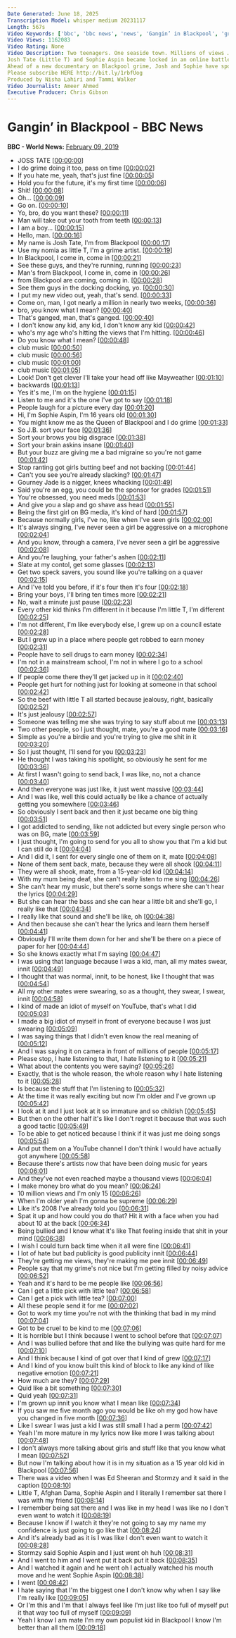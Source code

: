 ```yaml
---
Date Generated: June 18, 2025
Transcription Model: whisper medium 20231117
Length: 567s
Video Keywords: ['bbc', 'bbc news', 'news', 'Gangin’ in Blackpool', 'grime', 'blackpool grime', 'grime in blackpool', 'little t', 'josh tate', 'little t grime', 'little t music', 'sophie aspin', 'sophie aspin music', 'ed sheeran', 'stormzy', 'bg', 'bgmedia', 'bg media', 'bg music', 'bgmusic', 'bgmedia channel', 'bgmedia music', 'bgmedia grime', 'the queen of blackpool', 'queen blackpool', 'blackpool music', 'blackpool news', 'kids blackpool']
Video Views: 1162083
Video Rating: None
Video Description: Two teenagers. One seaside town. Millions of views … this is the story of YouTube's most unlikely beef.
Josh Tate (Little T) and Sophie Aspin became locked in an online battle which saw their Blackpool-based music channel gain over 40 million hits. Since then their work has been recognised by Stormzy and Ed Sheeran.
Ahead of a new documentary on Blackpool grime, Josh and Sophie have spoken to the BBC about the price of hitting it big online.
Please subscribe HERE http://bit.ly/1rbfUog
Produced by Nisha Lahiri and Tammi Walker
Video Journalist: Ameer Ahmed
Executive Producer: Chris Gibson
---
```


# Gangin’ in Blackpool - BBC News
**BBC - World News:** [February 09, 2019](https://www.youtube.com/watch?v=3vuDm8kDiYg)
*  JOSS TATE [[00:00:00](https://www.youtube.com/watch?v=3vuDm8kDiYg&t=0.0s)]
*  I do grime doing it too, pass on time [[00:00:02](https://www.youtube.com/watch?v=3vuDm8kDiYg&t=2.96s)]
*  If you hate me, yeah, that's just fine [[00:00:05](https://www.youtube.com/watch?v=3vuDm8kDiYg&t=5.08s)]
*  Hold you for the future, it's my first time [[00:00:06](https://www.youtube.com/watch?v=3vuDm8kDiYg&t=6.76s)]
*  Shit! [[00:00:08](https://www.youtube.com/watch?v=3vuDm8kDiYg&t=8.52s)]
*  Oh... [[00:00:09](https://www.youtube.com/watch?v=3vuDm8kDiYg&t=9.52s)]
*  Go on. [[00:00:10](https://www.youtube.com/watch?v=3vuDm8kDiYg&t=10.72s)]
*  Yo, bro, do you want these? [[00:00:11](https://www.youtube.com/watch?v=3vuDm8kDiYg&t=11.72s)]
*  Man will take out your tooth from teeth [[00:00:13](https://www.youtube.com/watch?v=3vuDm8kDiYg&t=13.52s)]
*  I am a boy... [[00:00:15](https://www.youtube.com/watch?v=3vuDm8kDiYg&t=15.280000000000001s)]
*  Hello, man. [[00:00:16](https://www.youtube.com/watch?v=3vuDm8kDiYg&t=16.28s)]
*  My name is Josh Tate, I'm from Blackpool [[00:00:17](https://www.youtube.com/watch?v=3vuDm8kDiYg&t=17.28s)]
*  Use my nomia as little T, I'm a grime artist. [[00:00:19](https://www.youtube.com/watch?v=3vuDm8kDiYg&t=19.0s)]
*  In Blackpool, I come in, come in [[00:00:21](https://www.youtube.com/watch?v=3vuDm8kDiYg&t=21.84s)]
*  See these guys, and they're running, running [[00:00:23](https://www.youtube.com/watch?v=3vuDm8kDiYg&t=23.84s)]
*  Man's from Blackpool, I come in, come in [[00:00:26](https://www.youtube.com/watch?v=3vuDm8kDiYg&t=26.12s)]
*  from Blackpool are coming, coming in. [[00:00:28](https://www.youtube.com/watch?v=3vuDm8kDiYg&t=28.6s)]
*  See them guys in the docking docking, yo. [[00:00:30](https://www.youtube.com/watch?v=3vuDm8kDiYg&t=30.6s)]
*  I put my new video out, yeah, that's send. [[00:00:33](https://www.youtube.com/watch?v=3vuDm8kDiYg&t=33.72s)]
*  Come on, man, I got nearly a million in nearly two weeks, [[00:00:36](https://www.youtube.com/watch?v=3vuDm8kDiYg&t=36.64s)]
*  bro, you know what I mean? [[00:00:40](https://www.youtube.com/watch?v=3vuDm8kDiYg&t=40.08s)]
*  That's ganged, man, that's ganged. [[00:00:40](https://www.youtube.com/watch?v=3vuDm8kDiYg&t=40.92s)]
*  I don't know any kid, any kid, I don't know any kid [[00:00:42](https://www.youtube.com/watch?v=3vuDm8kDiYg&t=42.800000000000004s)]
*  who's my age who's hitting the views that I'm hitting. [[00:00:46](https://www.youtube.com/watch?v=3vuDm8kDiYg&t=46.72s)]
*  Do you know what I mean? [[00:00:48](https://www.youtube.com/watch?v=3vuDm8kDiYg&t=48.72s)]
*  club music [[00:00:50](https://www.youtube.com/watch?v=3vuDm8kDiYg&t=50.720000000000006s)]
*  club music [[00:00:56](https://www.youtube.com/watch?v=3vuDm8kDiYg&t=56.800000000000004s)]
*  club music [[00:01:00](https://www.youtube.com/watch?v=3vuDm8kDiYg&t=60.36s)]
*  club music [[00:01:05](https://www.youtube.com/watch?v=3vuDm8kDiYg&t=65.16s)]
*  Look! Don't get clever I'll take your head off like Mayweather [[00:01:10](https://www.youtube.com/watch?v=3vuDm8kDiYg&t=70.2s)]
*  backwards [[00:01:13](https://www.youtube.com/watch?v=3vuDm8kDiYg&t=73.60000000000001s)]
*  Yes it's me, I'm on the hygiene [[00:01:15](https://www.youtube.com/watch?v=3vuDm8kDiYg&t=75.92s)]
*  Listen to me and it's the one I've got to say [[00:01:18](https://www.youtube.com/watch?v=3vuDm8kDiYg&t=78.52s)]
*  People laugh for a picture every day [[00:01:20](https://www.youtube.com/watch?v=3vuDm8kDiYg&t=80.52s)]
*  Hi, I'm Sophie Aspin, I'm 16 years old [[00:01:30](https://www.youtube.com/watch?v=3vuDm8kDiYg&t=90.52s)]
*  You might know me as the Queen of Blackpool and I do grime [[00:01:33](https://www.youtube.com/watch?v=3vuDm8kDiYg&t=93.52s)]
*  So J.B. sort your face [[00:01:36](https://www.youtube.com/watch?v=3vuDm8kDiYg&t=96.52s)]
*  Sort your brows you big disgrace [[00:01:38](https://www.youtube.com/watch?v=3vuDm8kDiYg&t=98.52s)]
*  Sort your brain askins insane [[00:01:40](https://www.youtube.com/watch?v=3vuDm8kDiYg&t=100.52s)]
*  But your buzz are giving me a bad migraine so you're not game [[00:01:42](https://www.youtube.com/watch?v=3vuDm8kDiYg&t=102.52s)]
*  Stop ranting got girls butting beef and not backing [[00:01:44](https://www.youtube.com/watch?v=3vuDm8kDiYg&t=104.52s)]
*  Can't you see you're already slacking? [[00:01:47](https://www.youtube.com/watch?v=3vuDm8kDiYg&t=107.52s)]
*  Gourney Jade is a nigger, knees whacking [[00:01:49](https://www.youtube.com/watch?v=3vuDm8kDiYg&t=109.52s)]
*  Said you're an egg, you could be the sponsor for grades [[00:01:51](https://www.youtube.com/watch?v=3vuDm8kDiYg&t=111.52s)]
*  You're obsessed, you need meds [[00:01:53](https://www.youtube.com/watch?v=3vuDm8kDiYg&t=113.52s)]
*  And give you a slap and go shave ass head [[00:01:55](https://www.youtube.com/watch?v=3vuDm8kDiYg&t=115.52s)]
*  Being the first girl on BG media, it's kind of hard [[00:01:57](https://www.youtube.com/watch?v=3vuDm8kDiYg&t=117.52s)]
*  Because normally girls, I've no, like when I've seen girls [[00:02:00](https://www.youtube.com/watch?v=3vuDm8kDiYg&t=120.52s)]
*  It's always singing, I've never seen a girl be aggressive on a microphone [[00:02:04](https://www.youtube.com/watch?v=3vuDm8kDiYg&t=124.52s)]
*  And you know, through a camera, I've never seen a girl be aggressive [[00:02:08](https://www.youtube.com/watch?v=3vuDm8kDiYg&t=128.51999999999998s)]
*  And you're laughing, your father's ashen [[00:02:11](https://www.youtube.com/watch?v=3vuDm8kDiYg&t=131.51999999999998s)]
*  Slate at my contol, get some glasses [[00:02:13](https://www.youtube.com/watch?v=3vuDm8kDiYg&t=133.51999999999998s)]
*  Get two speck savers, you sound like you're talking on a quaver [[00:02:15](https://www.youtube.com/watch?v=3vuDm8kDiYg&t=135.52s)]
*  And I've told you before, if it's four then it's four [[00:02:18](https://www.youtube.com/watch?v=3vuDm8kDiYg&t=138.52s)]
*  Bring your boys, I'll bring ten times more [[00:02:21](https://www.youtube.com/watch?v=3vuDm8kDiYg&t=141.52s)]
*  No, wait a minute just pause [[00:02:23](https://www.youtube.com/watch?v=3vuDm8kDiYg&t=143.52s)]
*  Every other kid thinks I'm different in it because I'm little T, I'm different [[00:02:25](https://www.youtube.com/watch?v=3vuDm8kDiYg&t=145.52s)]
*  I'm not different, I'm like everybody else, I grew up on a council estate [[00:02:28](https://www.youtube.com/watch?v=3vuDm8kDiYg&t=148.52s)]
*  But I grew up in a place where people get robbed to earn money [[00:02:31](https://www.youtube.com/watch?v=3vuDm8kDiYg&t=151.52s)]
*  People have to sell drugs to earn money [[00:02:34](https://www.youtube.com/watch?v=3vuDm8kDiYg&t=154.52s)]
*  I'm not in a mainstream school, I'm not in where I go to a school [[00:02:36](https://www.youtube.com/watch?v=3vuDm8kDiYg&t=156.52s)]
*  If people come there they'll get jacked up in it [[00:02:40](https://www.youtube.com/watch?v=3vuDm8kDiYg&t=160.52s)]
*  People get hurt for nothing just for looking at someone in that school [[00:02:42](https://www.youtube.com/watch?v=3vuDm8kDiYg&t=162.52s)]
*  So the beef with little T all started because jealousy, right, basically [[00:02:52](https://www.youtube.com/watch?v=3vuDm8kDiYg&t=172.52s)]
*  It's just jealousy [[00:02:57](https://www.youtube.com/watch?v=3vuDm8kDiYg&t=177.52s)]
*  Someone was telling me she was trying to say stuff about me [[00:03:13](https://www.youtube.com/watch?v=3vuDm8kDiYg&t=193.52s)]
*  Two other people, so I just thought, mate, you're a good mate [[00:03:16](https://www.youtube.com/watch?v=3vuDm8kDiYg&t=196.52s)]
*  Simple as you're a birdie and you're trying to give me shit in it [[00:03:20](https://www.youtube.com/watch?v=3vuDm8kDiYg&t=200.52s)]
*  So I just thought, I'll send for you [[00:03:23](https://www.youtube.com/watch?v=3vuDm8kDiYg&t=203.52s)]
*  He thought I was taking his spotlight, so obviously he sent for me [[00:03:36](https://www.youtube.com/watch?v=3vuDm8kDiYg&t=216.52s)]
*  At first I wasn't going to send back, I was like, no, not a chance [[00:03:40](https://www.youtube.com/watch?v=3vuDm8kDiYg&t=220.52s)]
*  And then everyone was just like, it just went massive [[00:03:44](https://www.youtube.com/watch?v=3vuDm8kDiYg&t=224.52s)]
*  And I was like, well this could actually be like a chance of actually getting you somewhere [[00:03:46](https://www.youtube.com/watch?v=3vuDm8kDiYg&t=226.52s)]
*  So obviously I sent back and then it just became one big thing [[00:03:51](https://www.youtube.com/watch?v=3vuDm8kDiYg&t=231.52s)]
*  I got addicted to sending, like not addicted but every single person who was on BG, mate [[00:03:59](https://www.youtube.com/watch?v=3vuDm8kDiYg&t=239.52s)]
*  I just thought, I'm going to send for you all to show you that I'm a kid but I can still do it [[00:04:04](https://www.youtube.com/watch?v=3vuDm8kDiYg&t=244.52s)]
*  And I did it, I sent for every single one of them on it, mate [[00:04:08](https://www.youtube.com/watch?v=3vuDm8kDiYg&t=248.52s)]
*  None of them sent back, mate, because they were all shook [[00:04:11](https://www.youtube.com/watch?v=3vuDm8kDiYg&t=251.52s)]
*  They were all shook, mate, from a 15-year-old kid [[00:04:14](https://www.youtube.com/watch?v=3vuDm8kDiYg&t=254.52s)]
*  With my mum being deaf, she can't really listen to me sing [[00:04:26](https://www.youtube.com/watch?v=3vuDm8kDiYg&t=266.52s)]
*  She can't hear my music, but there's some songs where she can't hear the lyrics [[00:04:29](https://www.youtube.com/watch?v=3vuDm8kDiYg&t=269.52s)]
*  But she can hear the bass and she can hear a little bit and she'll go, I really like that [[00:04:34](https://www.youtube.com/watch?v=3vuDm8kDiYg&t=274.52s)]
*  I really like that sound and she'll be like, oh [[00:04:38](https://www.youtube.com/watch?v=3vuDm8kDiYg&t=278.52s)]
*  And then because she can't hear the lyrics and learn them herself [[00:04:41](https://www.youtube.com/watch?v=3vuDm8kDiYg&t=281.52s)]
*  Obviously I'll write them down for her and she'll be there on a piece of paper for her [[00:04:44](https://www.youtube.com/watch?v=3vuDm8kDiYg&t=284.52s)]
*  So she knows exactly what I'm saying [[00:04:47](https://www.youtube.com/watch?v=3vuDm8kDiYg&t=287.52s)]
*  I was using that language because I was a kid, man, all my mates swear, innit [[00:04:49](https://www.youtube.com/watch?v=3vuDm8kDiYg&t=289.52s)]
*  I thought that was normal, innit, to be honest, like I thought that was [[00:04:54](https://www.youtube.com/watch?v=3vuDm8kDiYg&t=294.52s)]
*  All my other mates were swearing, so as a thought, they swear, I swear, innit [[00:04:58](https://www.youtube.com/watch?v=3vuDm8kDiYg&t=298.52s)]
*  I kind of made an idiot of myself on YouTube, that's what I did [[00:05:03](https://www.youtube.com/watch?v=3vuDm8kDiYg&t=303.52s)]
*  I made a big idiot of myself in front of everyone because I was just swearing [[00:05:09](https://www.youtube.com/watch?v=3vuDm8kDiYg&t=309.52s)]
*  I was saying things that I didn't even know the real meaning of [[00:05:12](https://www.youtube.com/watch?v=3vuDm8kDiYg&t=312.52s)]
*  And I was saying it on camera in front of millions of people [[00:05:17](https://www.youtube.com/watch?v=3vuDm8kDiYg&t=317.52s)]
*  Please stop, I hate listening to that, I hate listening to it [[00:05:21](https://www.youtube.com/watch?v=3vuDm8kDiYg&t=321.52s)]
*  What about the contents you were saying? [[00:05:26](https://www.youtube.com/watch?v=3vuDm8kDiYg&t=326.52s)]
*  Exactly, that is the whole reason, the whole reason why I hate listening to it [[00:05:28](https://www.youtube.com/watch?v=3vuDm8kDiYg&t=328.52s)]
*  Is because the stuff that I'm listening to [[00:05:32](https://www.youtube.com/watch?v=3vuDm8kDiYg&t=332.52s)]
*  At the time it was really exciting but now I'm older and I've grown up [[00:05:42](https://www.youtube.com/watch?v=3vuDm8kDiYg&t=342.52s)]
*  I look at it and I just look at it so immature and so childish [[00:05:45](https://www.youtube.com/watch?v=3vuDm8kDiYg&t=345.52s)]
*  But then on the other half it's like I don't regret it because that was such a good tactic [[00:05:49](https://www.youtube.com/watch?v=3vuDm8kDiYg&t=349.52s)]
*  To be able to get noticed because I think if it was just me doing songs [[00:05:54](https://www.youtube.com/watch?v=3vuDm8kDiYg&t=354.52s)]
*  And put them on a YouTube channel I don't think I would have actually got anywhere [[00:05:58](https://www.youtube.com/watch?v=3vuDm8kDiYg&t=358.52s)]
*  Because there's artists now that have been doing music for years [[00:06:01](https://www.youtube.com/watch?v=3vuDm8kDiYg&t=361.52s)]
*  And they've not even reached maybe a thousand views [[00:06:04](https://www.youtube.com/watch?v=3vuDm8kDiYg&t=364.52s)]
*  I make money bro what do you mean? [[00:06:24](https://www.youtube.com/watch?v=3vuDm8kDiYg&t=384.52s)]
*  10 million views and I'm only 15 [[00:06:26](https://www.youtube.com/watch?v=3vuDm8kDiYg&t=386.52s)]
*  When I'm older yeah I'm gonna be supreme [[00:06:29](https://www.youtube.com/watch?v=3vuDm8kDiYg&t=389.52s)]
*  Like it's 2008 I've already told you [[00:06:31](https://www.youtube.com/watch?v=3vuDm8kDiYg&t=391.52s)]
*  Spat it up and how could you do that? Hit it with a face when you had about 10 at the back [[00:06:34](https://www.youtube.com/watch?v=3vuDm8kDiYg&t=394.52s)]
*  Being bullied and I know what it's like That feeling inside that shit in your mind [[00:06:38](https://www.youtube.com/watch?v=3vuDm8kDiYg&t=398.52s)]
*  I wish I could turn back time when it all were fine [[00:06:41](https://www.youtube.com/watch?v=3vuDm8kDiYg&t=401.52s)]
*  I lot of hate but bad publicity is good publicity innit [[00:06:44](https://www.youtube.com/watch?v=3vuDm8kDiYg&t=404.52s)]
*  They're getting me views, they're making me pee innit [[00:06:49](https://www.youtube.com/watch?v=3vuDm8kDiYg&t=409.52s)]
*  People say that my grime's not nice but I'm getting filled by noisy advice [[00:06:52](https://www.youtube.com/watch?v=3vuDm8kDiYg&t=412.52s)]
*  Yeah and it's hard to be me people like [[00:06:56](https://www.youtube.com/watch?v=3vuDm8kDiYg&t=416.52s)]
*  Can I get a little pick with little tea? [[00:06:58](https://www.youtube.com/watch?v=3vuDm8kDiYg&t=418.52s)]
*  Can I get a pick with little tea? [[00:07:00](https://www.youtube.com/watch?v=3vuDm8kDiYg&t=420.52s)]
*  All these people send it for me [[00:07:02](https://www.youtube.com/watch?v=3vuDm8kDiYg&t=422.52s)]
*  Got to work my time you're not with the thinking that bad in my mind [[00:07:04](https://www.youtube.com/watch?v=3vuDm8kDiYg&t=424.52s)]
*  Got to be cruel to be kind to me [[00:07:06](https://www.youtube.com/watch?v=3vuDm8kDiYg&t=426.52s)]
*  It is horrible but I think because I went to school before that [[00:07:07](https://www.youtube.com/watch?v=3vuDm8kDiYg&t=427.52s)]
*  And I was bullied before that and like the bullying was quite hard for me [[00:07:10](https://www.youtube.com/watch?v=3vuDm8kDiYg&t=430.52s)]
*  And I think because I kind of got over that I kind of grew [[00:07:17](https://www.youtube.com/watch?v=3vuDm8kDiYg&t=437.52s)]
*  And I kind of you know built this kind of block to like any kind of like negative emotion [[00:07:21](https://www.youtube.com/watch?v=3vuDm8kDiYg&t=441.52s)]
*  How much are they? [[00:07:29](https://www.youtube.com/watch?v=3vuDm8kDiYg&t=449.52s)]
*  Quid like a bit something [[00:07:30](https://www.youtube.com/watch?v=3vuDm8kDiYg&t=450.52s)]
*  Quid yeah [[00:07:31](https://www.youtube.com/watch?v=3vuDm8kDiYg&t=451.52s)]
*  I'm grown up innit you know what I mean like [[00:07:34](https://www.youtube.com/watch?v=3vuDm8kDiYg&t=454.52s)]
*  If you saw me five month ago you would be like oh my god how have you changed in five month [[00:07:36](https://www.youtube.com/watch?v=3vuDm8kDiYg&t=456.52s)]
*  Like I swear I was just a kid I was still small I had a perm [[00:07:42](https://www.youtube.com/watch?v=3vuDm8kDiYg&t=462.52s)]
*  Yeah I'm more mature in my lyrics now like more I was talking about [[00:07:48](https://www.youtube.com/watch?v=3vuDm8kDiYg&t=468.52s)]
*  I don't always more talking about girls and stuff like that you know what I mean [[00:07:52](https://www.youtube.com/watch?v=3vuDm8kDiYg&t=472.52s)]
*  But now I'm talking about how it is in my situation as a 15 year old kid in Blackpool [[00:07:56](https://www.youtube.com/watch?v=3vuDm8kDiYg&t=476.52s)]
*  There was a video when I was Ed Sheeran and Stormzy and it said in the caption [[00:08:10](https://www.youtube.com/watch?v=3vuDm8kDiYg&t=490.52s)]
*  Little T, Afghan Dama, Sophie Aspin and I literally I remember sat there I was with my friend [[00:08:14](https://www.youtube.com/watch?v=3vuDm8kDiYg&t=494.52s)]
*  I remember being sat there and I was like in my head I was like no I don't even want to watch it [[00:08:19](https://www.youtube.com/watch?v=3vuDm8kDiYg&t=499.52s)]
*  Because I know if I watch it they're not going to say my name my confidence is just going to go like that [[00:08:24](https://www.youtube.com/watch?v=3vuDm8kDiYg&t=504.52s)]
*  And it's already bad as it is I was like I don't even want to watch it [[00:08:28](https://www.youtube.com/watch?v=3vuDm8kDiYg&t=508.52s)]
*  Stormzy said Sophie Aspin and I just went oh huh [[00:08:31](https://www.youtube.com/watch?v=3vuDm8kDiYg&t=511.52s)]
*  And I went to him and I went put it back put it back [[00:08:35](https://www.youtube.com/watch?v=3vuDm8kDiYg&t=515.52s)]
*  And I watched it again and he went oh I actually watched his mouth move and he went Sophie Aspin [[00:08:38](https://www.youtube.com/watch?v=3vuDm8kDiYg&t=518.52s)]
*  I went [[00:08:42](https://www.youtube.com/watch?v=3vuDm8kDiYg&t=522.52s)]
*  I hate saying that I'm the biggest one I don't know why when I say like I'm really like [[00:09:05](https://www.youtube.com/watch?v=3vuDm8kDiYg&t=545.52s)]
*  Or I'm this and I'm that I always feel like I'm just like too full of myself put it that way too full of myself [[00:09:09](https://www.youtube.com/watch?v=3vuDm8kDiYg&t=549.52s)]
*  Yeah I know I am mate I'm my own populist kid in Blackpool I know I'm better than all them [[00:09:18](https://www.youtube.com/watch?v=3vuDm8kDiYg&t=558.52s)]
